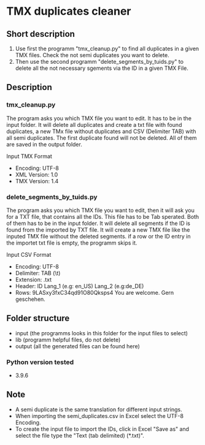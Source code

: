 # TMX duplicates cleaner

## Short description

1. Use first the programm "tmx_cleanup.py" to find all duplicates in a given TMX files. Check the not semi duplicates you want to delete.
2. Then use the second programm "delete_segments_by_tuids.py" to delete all the not necessary sgements via the ID in a given TMX File.

## Description

### tmx_cleanup.py

The program asks you which TMX file you want to edit. It has to be in the input folder.
It will delete all duplicates and create a txt file with found duplicates, a new TMx file without duplicates and CSV (Delimiter TAB) with all semi duplicates. The first duplicate found will not be deleted.
All of them are saved in the output folder.

Input TMX Format

- Encoding: UTF-8
- XML Version: 1.0
- TMX Version: 1.4

### delete_segments_by_tuids.py

The program asks you which TMX file you want to edit, then it will ask you for a TXT file, that contains all the IDs. This file has to be Tab sperated.
Both of them has to be in the input folder.
It will delete all segments if the ID is found from the imported by TXT file.
It will create a new TMX file like the inputed TMX file without the deleted segments.
if a row or the ID entry in the importet txt file is empty, the programm skips it.

Input CSV Format

- Encoding: UTF-8
- Delimiter: TAB (\t)
- Extension: .txt
- Header: ID    Lang_1 (e.g: en_US)    Lang_2 (e.g:de_DE)
- Rows: 9LASxy3fxC34qd91O80Qksps4    You are welcome.    Gern geschehen.

## Folder structure

- input (the programms looks in this folder for the input files to select)
- lib (programm helpful files, do not delete)
- output (all the generated files can be found here)

### Python version tested

- 3.9.6

## Note

- A semi duplicate is the same translation for different input strings.
- When importing the semi_duplicates.csv in Excel select the UTF-8 Encoding.
- To create the input file to import the IDs, click in Excel "Save as" and select the file type the "Text (tab delimited) (*.txt)".
